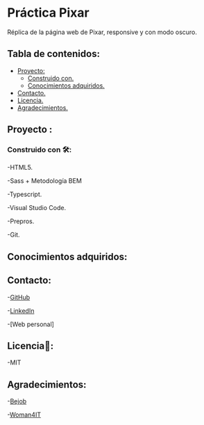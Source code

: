 # Práctica Pixar
 
 Réplica de la página web de Pixar, responsive y con modo oscuro.
 
  ## Tabla de contenidos:
- [Proyecto:](#Proyecto)
  * [Construido con.](#construido-con) 
  * [Conocimientos adquiridos.](#conocimientos-adquiridos)
- [Contacto.](#Contacto)
- [Licencia.](#Licencia)
- [Agradecimientos.](#Agradecimientos)

 
 ## Proyecto :
 ### Construido con 🛠️:

 -HTML5.
 
 -Sass + Metodología BEM
 
 -Typescript.
 
 -Visual Studio Code.
 
 -Prepros.
 
 -Git.
## Conocimientos adquiridos:

## Contacto: 

 -[GitHub](https://github.com/lymbus)
 
 -[LinkedIn](https://www.linkedin.com/in/lydia-est%C3%A9vez-chamorro/)
 
 -[Web personal]
 
## Licencia🧾:

-MIT

## Agradecimientos:

 -[Bejob](https://www.bejob.com/)
 
 -[Woman4IT](https://women4it.eu/)
